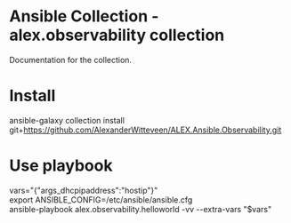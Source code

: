 # Ansible Collection - alex.observability collection
Documentation for the collection.

# Install
ansible-galaxy collection install git+https://github.com/AlexanderWitteveen/ALEX.Ansible.Observability.git

# Use playbook
vars="{\"args_dhcpipaddress\":\"hostip\"}"  
export ANSIBLE_CONFIG=/etc/ansible/ansible.cfg  
ansible-playbook alex.observability.helloworld -vv --extra-vars "$vars"
